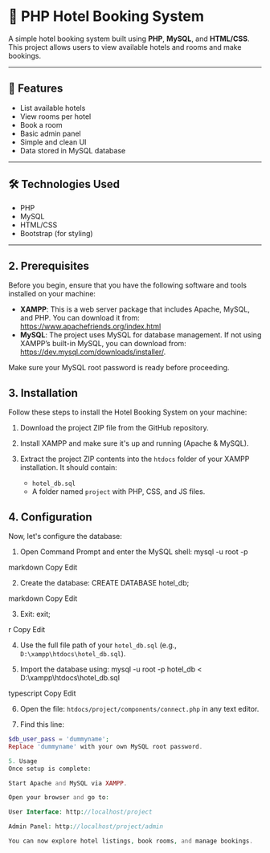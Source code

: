 # 🏨 PHP Hotel Booking System

A simple hotel booking system built using **PHP**, **MySQL**, and **HTML/CSS**. This project allows users to view available hotels and rooms and make bookings.

---

## 🚀 Features

- List available hotels
- View rooms per hotel
- Book a room
- Basic admin panel 
- Simple and clean UI
- Data stored in MySQL database

---

## 🛠️ Technologies Used

- PHP 
- MySQL
- HTML/CSS
- Bootstrap (for styling)

---
## 2. Prerequisites

Before you begin, ensure that you have the following software and tools installed on your machine:

- **XAMPP**: This is a web server package that includes Apache, MySQL, and PHP. You can download it from: https://www.apachefriends.org/index.html  
- **MySQL**: The project uses MySQL for database management. If not using XAMPP’s built-in MySQL, you can download from: https://dev.mysql.com/downloads/installer/.  

Make sure your MySQL root password is ready before proceeding.

## 3. Installation

Follow these steps to install the Hotel Booking System on your machine:

1. Download the project ZIP file from the GitHub repository.

2. Install XAMPP and make sure it's up and running (Apache & MySQL).

3. Extract the project ZIP contents into the `htdocs` folder of your XAMPP installation. It should contain:
   - `hotel_db.sql`
   - A folder named `project` with PHP, CSS, and JS files.

## 4. Configuration

Now, let's configure the database:

1. Open Command Prompt and enter the MySQL shell:
mysql -u root -p

markdown
Copy
Edit

2. Create the database:
CREATE DATABASE hotel_db;

markdown
Copy
Edit

3. Exit:
exit;

r
Copy
Edit

4. Use the full file path of your `hotel_db.sql` (e.g., `D:\xampp\htdocs\hotel_db.sql`).

5. Import the database using:
mysql -u root -p hotel_db < D:\xampp\htdocs\hotel_db.sql

typescript
Copy
Edit

6. Open the file: `htdocs/project/components/connect.php` in any text editor.

7. Find this line:
```php
$db_user_pass = 'dummyname';
Replace 'dummyname' with your own MySQL root password.

5. Usage
Once setup is complete:

Start Apache and MySQL via XAMPP.

Open your browser and go to:

User Interface: http://localhost/project

Admin Panel: http://localhost/project/admin

You can now explore hotel listings, book rooms, and manage bookings.






